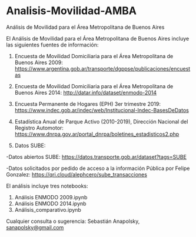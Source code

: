 # Analisis-Movilidad-AMBA
Análisis de Movilidad para el Área Metropolitana de Buenos Aires

El Análisis de Movilidad para el Área Metropolitana de Buenos Aires incluye las siguientes fuentes de información:

1. Encuesta de Movilidad Domiciliaria para el Área Metropolitana de Buenos Aires 2009: https://www.argentina.gob.ar/transporte/dgppse/publicaciones/encuestas

2. Encuesta de Movilidad Domiciliaria para el Área Metropolitana de Buenos Aires 2014: http://datar.info/dataset/enmodo-2014

3. Encuesta Permanente de Hogares (EPH) 3er trimestre 2019: https://www.indec.gob.ar/indec/web/Institucional-Indec-BasesDeDatos

4. Estadística Anual de Parque Activo (2010-2019), Dirección Nacional del Registro Automotor: https://www.dnrpa.gov.ar/portal_dnrpa/boletines_estadisticos2.php

5. Datos SUBE:

-Datos abiertos SUBE: https://datos.transporte.gob.ar/dataset?tags=SUBE

-Datos solicitados por pedido de acceso a la información Pública por Felipe Gonzalez: https://qri.cloud/alephcero/sube_transacciones

El análisis incluye tres notebooks:
1. Análisis ENMODO 2009.ipynb
2. Análisis ENMODO 2014.ipynb
3. Análisis_comparativo.ipynb

Cualquier consulta o sugerencia: Sebastián Anapolsky, sanapolsky@gmail.com
